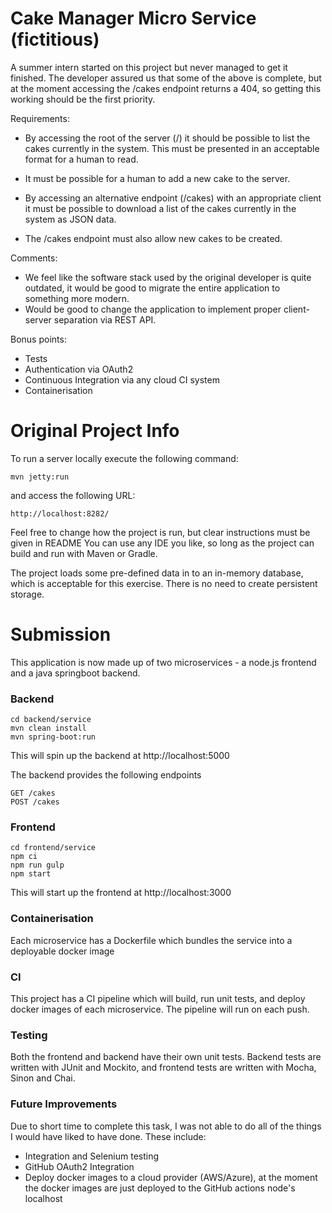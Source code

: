 Cake Manager Micro Service (fictitious)
=======================================

A summer intern started on this project but never managed to get it finished.
The developer assured us that some of the above is complete, but at the moment accessing the /cakes endpoint
returns a 404, so getting this working should be the first priority.

Requirements:
* By accessing the root of the server (/) it should be possible to list the cakes currently in the system. This must be presented in an acceptable format for a human to read.

* It must be possible for a human to add a new cake to the server.

* By accessing an alternative endpoint (/cakes) with an appropriate client it must be possible to download a list of
the cakes currently in the system as JSON data.

* The /cakes endpoint must also allow new cakes to be created.

Comments:
* We feel like the software stack used by the original developer is quite outdated, it would be good to migrate the entire application to something more modern.
* Would be good to change the application to implement proper client-server separation via REST API.

Bonus points:
* Tests
* Authentication via OAuth2
* Continuous Integration via any cloud CI system
* Containerisation


Original Project Info
=====================

To run a server locally execute the following command:

`mvn jetty:run`

and access the following URL:

`http://localhost:8282/`

Feel free to change how the project is run, but clear instructions must be given in README
You can use any IDE you like, so long as the project can build and run with Maven or Gradle.

The project loads some pre-defined data in to an in-memory database, which is acceptable for this exercise.  There is
no need to create persistent storage.


Submission
==========

This application is now made up of two microservices - a node.js frontend and a java springboot backend.

### Backend

```$bash
cd backend/service
mvn clean install
mvn spring-boot:run
```

This will spin up the backend at http://localhost:5000

The backend provides the following endpoints
```$xslt
GET /cakes
POST /cakes
```

### Frontend

```$bash
cd frontend/service
npm ci
npm run gulp
npm start
```

This will start up the frontend at http://localhost:3000

### Containerisation
Each microservice has a Dockerfile which bundles the service into a deployable docker image

### CI
This project has a CI pipeline which will build, run unit tests, and deploy docker images of each microservice. The pipeline will run on each push.

### Testing
Both the frontend and backend have their own unit tests. Backend tests are written with JUnit and Mockito, and frontend tests are written with Mocha, Sinon and Chai.

### Future Improvements
Due to short time to complete this task, I was not able to do all of the things I would have liked to have done. These include:
* Integration and Selenium testing
* GitHub OAuth2 Integration
* Deploy docker images to a cloud provider (AWS/Azure), at the moment the docker images are just deployed to the GitHub actions node's localhost
